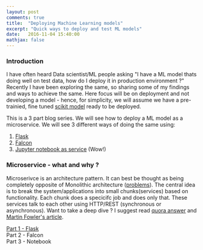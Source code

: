 ```yaml
---
layout: post
comments: true
title:  "Deploying Machine Learning models"
excerpt: "Quick ways to deploy and test ML models"
date:   2016-11-04 15:40:00
mathjax: false
---
```


### Introduction

I have often heard Data scientist/ML people asking "I have a ML model thats doing well on test data, how do I deploy it in production environment ?"  Recently I have been exploring the same, so sharing some of my findings and ways to achieve the same. Here focus will be on deployment and not developing a model - hence, for simplicity, we will assume we have a pre-trainied, fine tuned [scikit model](http://scikit-learn.org/stable/auto_examples/linear_model/plot_ols.html) ready to be deployed.

This is a 3 part blog series. We will see how to deploy a ML model as a microservice. We will see 3 different ways of doing the same using:

1. [Flask]() 
2. [Falcon]()
3. [Jupyter notebook as service]() (Wow!)


### Microservice - what and why ?

Microserivce is an architecture pattern. It can best be thought as being completely opposite of Monolithic architecture ([problems](https://www.thoughtworks.com/insights/blog/monoliths-are-bad-design-and-you-know-it)). The central idea is to break the system/applications into small chunks(services) based on functionality. Each chunk does a specicifc job and does only that. These services talk to each other using HTTP/REST (synchronous or asynchronous). Want to take a deep dive ? I suggest read [quora answer](https://www.quora.com/What-is-Microservices-Architecture) and [Martin Fowler's article](https://www.martinfowler.com/articles/microservices.html).


[Part 1 - Flask](https://anujgupta82.github.io/2016/11/04/deploying-ml-models-part-1/s)   
Part 2 - Falcon   
Part 3 - Notebook    
